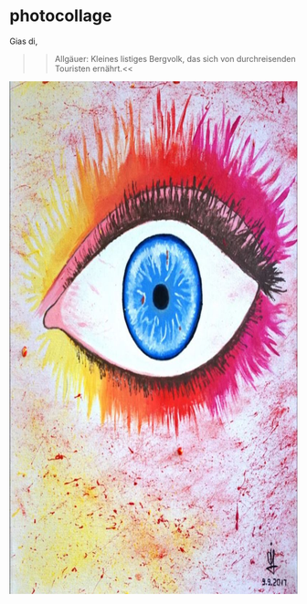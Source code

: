 # photocollage
Gias di,
>>Allgäuer: Kleines listiges Bergvolk, 
       das sich von durchreisenden
Touristen ernährt.<<

<img src="/pic/openeye.JPG" data-canonical-src="/pic/openeye.JPG" width="794" height="899" />

